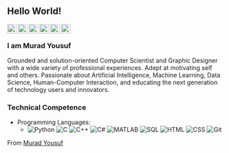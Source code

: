 ## Hello World!

<a href="https://twitter.com/muradyf">
  <img align="left" alt="Murad's Twitter" width="22px" src="https://cdn.jsdelivr.net/npm/simple-icons@3.13.0/icons/twitter.svg" />
</a>
<a href="https://www.linkedin.com/in/muradyf/">
  <img align="left" alt="Murad's Linkdein" width="22px" src="https://cdn.jsdelivr.net/npm/simple-icons@3.13.0/icons/linkedin.svg" />
</a>
<a href="https://github.com/muradyf">
  <img align="left" alt="Murad's Github" width="22px" src="https://cdn.jsdelivr.net/npm/simple-icons@3.13.0/icons/github.svg" />
</a>
<a href="https://www.youtube.com/c/perseusss">
  <img align="left" alt="Murad's YouTube" width="22px" src="https://cdn.jsdelivr.net/npm/simple-icons@3.13.0/icons/youtube.svg" />
</a>
<a href="https://www.behance.net/muradyf">
  <img align="left" alt="Murad's Behance" width="22px" src="https://cdn.jsdelivr.net/npm/simple-icons@3.13.0/icons/behance.svg" />
</a>
<a href="mailto:muradyf@outlook.com">
  <img align="left" alt="Murad's Outlook" width="22px" src="https://cdn.jsdelivr.net/npm/simple-icons@3.13.0/icons/microsoftoutlook.svg" />
</a>
<br />

### I am Murad Yousuf
Grounded and solution-oriented Computer Scientist and Graphic Designer with a wide variety of professional experiences. Adept at motivating self and others. Passionate about Artificial Intelligence, Machine Learning, Data Science, Human-Computer Interaction, and educating the next generation of technology users and innovators.

### Technical Competence
- Programming Languages:
  - ![Python](https://img.shields.io/badge/-Python-000000?style=for-the-badge&logo=python&logoColor=ffffff)
    ![C](https://img.shields.io/badge/-C-000000?style=for-the-badge&logo=C&logoColor=ffffff)
    ![C++](https://img.shields.io/badge/-C++-000000?style=for-the-badge&logo=C%2B%2B&logoColor=ffffff)
    ![C#](https://img.shields.io/badge/-C#-000000?style=for-the-badge&logo=C%23%23&logoColor=ffffff)
    ![MATLAB](https://img.shields.io/badge/-MATLAB-000000?style=for-the-badge&logo=MATLAB)
    ![SQL](https://img.shields.io/badge/-SQL-000000?style=for-the-badge&logo=MySQL&logoColor=ffffff)
    ![HTML](https://img.shields.io/badge/-HTML5-000000?style=for-the-badge&logo=HTML5&logoColor=ffffff)
    ![CSS](https://img.shields.io/badge/-CSS3-000000?style=for-the-badge&logo=CSS3&logoColor=ffffff)
    ![Git](https://img.shields.io/badge/-Git-000000?style=for-the-badge&logo=git&logoColor=ffffff)

From [Murad Yousuf](https://github.com/muradyf)
